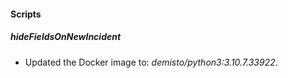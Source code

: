 
#### Scripts
##### hideFieldsOnNewIncident
- Updated the Docker image to: *demisto/python3:3.10.7.33922*.
